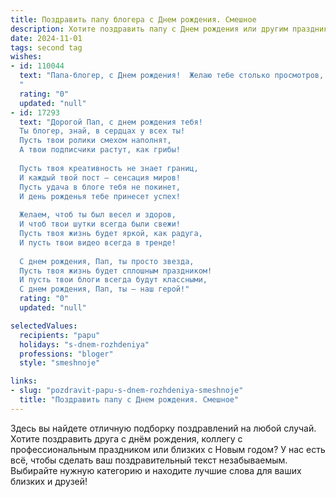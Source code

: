 ```yaml
---
title: Поздравить папу блогера c Днем рождения. Смешное
description: Хотите поздравить папу c Днем рождения или другим праздником? Наш ИИ создаст незабываемое поздравление, а вы обязательно выделитесь среди других.  
date: 2024-11-01
tags: second tag
wishes:
- id: 110044
  text: "Папа-блогер, с Днем рождения!  Желаю тебе столько просмотров, сколько у тебя морщин (шутка, конечно, морщин меньше, а просмотров – больше!),  столько лайков, сколько у тебя внуков (или, может, скоро будет!), и чтобы твой контент всегда был вирусным – в хорошем смысле, конечно!  Пусть жизнь будет ярче любого фильтра, а настроение – позитивнее любого комментария!
  "
  rating: "0"
  updated: "null"
- id: 17293
  text: "Дорогой Пап, с днем рождения тебя!
  Ты блогер, знай, в сердцах у всех ты!
  Пусть твои ролики смехом наполнят,
  А твои подписчики растут, как грибы!
  
  Пусть твоя креативность не знает границ,
  И каждый твой пост – сенсация миров!
  Пусть удача в блоге тебя не покинет,
  И день рожденья тебе принесет успех!
  
  Желаем, чтоб ты был весел и здоров,
  И чтоб твои шутки всегда были свежи!
  Пусть твоя жизнь будет яркой, как радуга,
  И пусть твои видео всегда в тренде!
  
  С днем рождения, Пап, ты просто звезда,
  Пусть твоя жизнь будет сплошным праздником!
  И пусть твои блоги всегда будут классными,
  С днем рождения, Пап, ты – наш герой!"
  rating: "0"
  updated: "null"

selectedValues:
  recipients: "papu"
  holidays: "s-dnem-rozhdeniya"
  professions: "bloger"
  style: "smeshnoje"

links:
- slug: "pozdravit-papu-s-dnem-rozhdeniya-smeshnoje"
  title: "Поздравить папу c Днем рождения. Смешное"
---
```


Здесь вы найдете отличную подборку поздравлений на любой случай.
Хотите поздравить друга с днём рождения, коллегу с профессиональным праздником или близких с Новым годом? У нас есть всё, чтобы сделать ваш поздравительный текст незабываемым. Выбирайте нужную категорию и находите лучшие слова для ваших близких и друзей!
